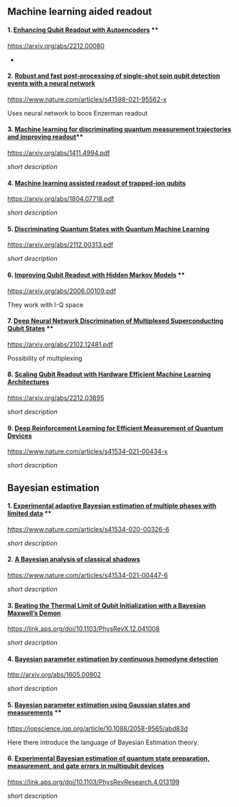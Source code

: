 ## Machine learning aided readout
#### 1. [Enhancing Qubit Readout with Autoencoders](Papers%20review/Enhancing%20Qubit%20Readout%20with%20Autoencoders.md) **
https://arxiv.org/abs/2212.00080

*
#### 2. [Robust and fast post-processing of single-shot spin qubit detection events with a neural network](Papers%20review/Robust%20and%20fast%20post-processing%20of%20single-shot%20spin%20qubit%20detection%20events%20with%20a%20neural%20network.md) 
https://www.nature.com/articles/s41598-021-95562-x

Uses neural network to boos Enzerman readout
#### 3. [Machine learning for discriminating quantum measurement trajectories and improving readout](Papers%20review/Machine%20learning%20for%20discriminating%20quantum%20measurement%20trajectories%20and%20improving%20readout.md)**
https://arxiv.org/abs/1411.4994.pdf

*short description*
#### 4. [Machine learning assisted readout of trapped-ion qubits](Papers%20review/Machine%20learning%20assisted%20readout%20of%20trapped-ion%20qubits.md)
https://arxiv.org/abs/1804.07718.pdf

*short description*
#### 5. [Discriminating Quantum States with Quantum Machine Learning](Papers%20review/Discriminating%20Quantum%20States%20with%20Quantum%20Machine%20Learning.md)
https://arxiv.org/abs/2112.00313.pdf

*short description*
#### 6. [Improving Qubit Readout with Hidden Markov Models](Papers%20review/Improving%20Qubit%20Readout%20with%20Hidden%20Markov%20Models.md) **
https://arxiv.org/abs/2006.00109.pdf

They work with I-Q space
#### 7. [Deep Neural Network Discrimination of Multiplexed Superconducting Qubit States](Papers%20review/Deep%20Neural%20Network%20Discrimination%20of%20Multiplexed%20Superconducting%20Qubit%20States.md) **
https://arxiv.org/abs/2102.12481.pdf

Possibility of multiplexing
#### 8. [Scaling Qubit Readout with Hardware Efficient Machine Learning Architectures](Papers%20review/Scaling%20Qubit%20Readout%20with%20Hardware%20Efficient%20Machine%20Learning%20Architectures.md)
https://arxiv.org/abs/2212.03895

*short description*
#### 9. [Deep Reinforcement Learning for Efficient Measurement of Quantum Devices](Papers%20review/Deep%20Reinforcement%20Learning%20for%20Efficient%20Measurement%20of%20Quantum%20Devices.md)
https://www.nature.com/articles/s41534-021-00434-x

*short description*

## Bayesian estimation
#### 1. [Experimental adaptive Bayesian estimation of multiple phases with limited data](Papers%20review/Experimental%20adaptive%20Bayesian%20estimation%20of%20multiple%20phases%20with%20limited%20data.md) **
https://www.nature.com/articles/s41534-020-00326-6

*short description*
#### 2. [A Bayesian analysis of classical shadows](Papers%20review/A%20Bayesian%20analysis%20of%20classical%20shadows.md)
https://www.nature.com/articles/s41534-021-00447-6

*short description*
#### 3. [Beating the Thermal Limit of Qubit Initialization with a Bayesian Maxwell’s Demon](Papers%20review/Beating%20the%20Thermal%20Limit%20of%20Qubit%20Initialization%20with%20a%20Bayesian%20Maxwell’s%20Demon.md)
https://link.aps.org/doi/10.1103/PhysRevX.12.041008

*short description*
#### 4. [Bayesian parameter estimation by continuous homodyne detection](Papers%20review/Bayesian%20parameter%20estimation%20by%20continuous%20homodyne%20detection.md)
http://arxiv.org/abs/1605.00902

*short description*
#### 5. [Bayesian parameter estimation using Gaussian states and measurements](Papers%20review/Bayesian%20parameter%20estimation%20using%20Gaussian%20states%20and%20measurements.md) **
https://iopscience.iop.org/article/10.1088/2058-9565/abd83d

Here there introduce the language of Bayesian Estimation theory.
#### 6. [Experimental Bayesian estimation of quantum state preparation, measurement, and gate errors in multiqubit devices](Papers%20review/Experimental%20Bayesian%20estimation%20of%20quantum%20state%20preparation,%20measurement,%20and%20gate%20errors%20in%20multiqubit%20devices.md)
https://link.aps.org/doi/10.1103/PhysRevResearch.4.013199

*short description*
